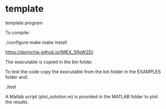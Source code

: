 # template
template program

To compile:

./configure
make
make install


https://demichie.github.io/IMEX_SfloW2D/



The executable is copied in the bin folder.

To test the code copy the executable from the bin folder in the EXAMPLES folder and:

./test

A Matlab script (plot_solution.m) is provided in the MATLAB folder to plot the results.


